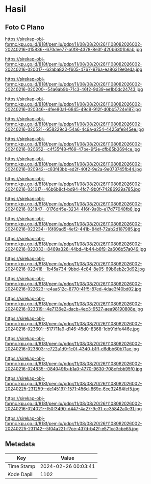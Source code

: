 # Hasil

## Foto C Plano

https://sirekap-obj-formc.kpu.go.id/818f/pemilu/pdpr/11/08/08/20/26/1108082026002-20240216-015836--670dee77-a0f8-4378-8e3f-420b6301b6ab.jpg

https://sirekap-obj-formc.kpu.go.id/818f/pemilu/pdpr/11/08/08/20/26/1108082026002-20240216-020017--62aba822-f605-4767-976a-ea86319e0eda.jpg

https://sirekap-obj-formc.kpu.go.id/818f/pemilu/pdpr/11/08/08/20/26/1108082026002-20240216-020200--54a6ab9b-71c3-46f2-9d39-ee1b0dc24743.jpg

https://sirekap-obj-formc.kpu.go.id/818f/pemilu/pdpr/11/08/08/20/26/1108082026002-20240216-020346--4fee80a1-6845-49c8-912f-d0bb5724e187.jpg

https://sirekap-obj-formc.kpu.go.id/818f/pemilu/pdpr/11/08/08/20/26/1108082026002-20240216-020521--958229c3-54a6-4c9a-a254-4425afe845ee.jpg

https://sirekap-obj-formc.kpu.go.id/818f/pemilu/pdpr/11/08/08/20/26/1108082026002-20240216-020652--c4f35f48-ff69-47be-9f2e-dfb65b3694ce.jpg

https://sirekap-obj-formc.kpu.go.id/818f/pemilu/pdpr/11/08/08/20/26/1108082026002-20240216-020942--c83f43bb-ed2f-40f2-9e2a-9e073745fb44.jpg

https://sirekap-obj-formc.kpu.go.id/818f/pemilu/pdpr/11/08/08/20/26/1108082026002-20240216-021617--46b6b8cf-bd94-4fc7-9b0f-74286929a785.jpg

https://sirekap-obj-formc.kpu.go.id/818f/pemilu/pdpr/11/08/08/20/26/1108082026002-20240216-021847--0176d45e-3234-416f-9a0b-e17d77048fb8.jpg

https://sirekap-obj-formc.kpu.go.id/818f/pemilu/pdpr/11/08/08/20/26/1108082026002-20240216-022234--16f89ad5-4ef2-441b-84df-72ab2d187985.jpg

https://sirekap-obj-formc.kpu.go.id/818f/pemilu/pdpr/11/08/08/20/26/1108082026002-20240216-022033--8469a326-44bd-4b44-b6f9-2a606b57a049.jpg

https://sirekap-obj-formc.kpu.go.id/818f/pemilu/pdpr/11/08/08/20/26/1108082026002-20240216-022418--1b45a734-9bbd-4c84-8e05-69b6eb2c3d92.jpg

https://sirekap-obj-formc.kpu.go.id/818f/pemilu/pdpr/11/08/08/20/26/1108082026002-20240216-022623--e4aa512c-8770-41f5-87ed-4dae3f40bd02.jpg

https://sirekap-obj-formc.kpu.go.id/818f/pemilu/pdpr/11/08/08/20/26/1108082026002-20240216-023319--4e7136e2-dacb-4ec3-9527-aea98190808e.jpg

https://sirekap-obj-formc.kpu.go.id/818f/pemilu/pdpr/11/08/08/20/26/1108082026002-20240216-023601--517711a9-d146-45d0-8368-1db91dfe446e.jpg

https://sirekap-obj-formc.kpu.go.id/818f/pemilu/pdpr/11/08/08/20/26/1108082026002-20240216-023803--c722a1d9-1c0f-4340-b1ff-d6dbb60b71ae.jpg

https://sirekap-obj-formc.kpu.go.id/818f/pemilu/pdpr/11/08/08/20/26/1108082026002-20240216-024835--084049fb-b1a0-4770-9630-708cfcbb95f0.jpg

https://sirekap-obj-formc.kpu.go.id/818f/pemilu/pdpr/11/08/08/20/26/1108082026002-20240225-231259--dc145197-1571-456d-869c-6ce32484fef5.jpg

https://sirekap-obj-formc.kpu.go.id/818f/pemilu/pdpr/11/08/08/20/26/1108082026002-20240216-024021--f50f3490-d447-4a27-9e31-cc35842a0e31.jpg

https://sirekap-obj-formc.kpu.go.id/818f/pemilu/pdpr/11/08/08/20/26/1108082026002-20240225-231142--5f04a221-f7ce-437d-b42f-e571cc3cbe65.jpg


## Metadata

| Key        | Value               |
| ---------- | ------------------- |
| Time Stamp | 2024-02-26 00:03:41 |
| Kode Dapil | 1102                |



